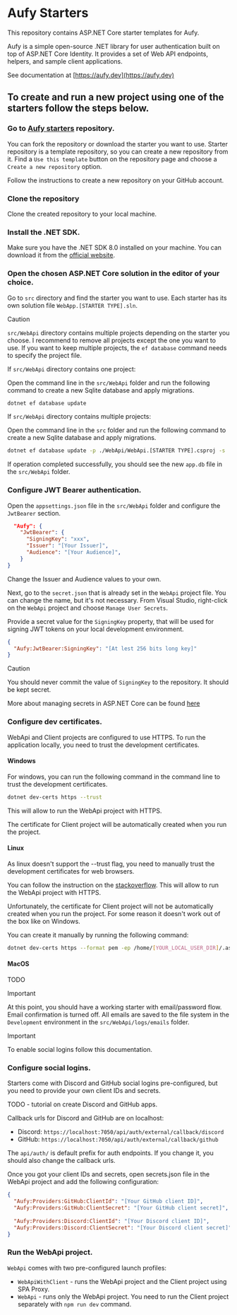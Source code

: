 # Aufy Starters

This repository contains ASP.NET Core starter templates for Aufy.

Aufy is a simple open-source .NET library for user authentication built on top of ASP.NET Core Identity.
It provides a set of Web API endpoints, helpers, and sample client applications.

See documentation at [https://aufy.dev](https://aufy.dev)

## To create and run a new project using one of the starters follow the steps below.

### Go to [Aufy starters](https://github.com/damianostre/aufy-starters) repository.

You can fork the repository or download the starter you want to use. Starter repository is a template repository, so you can create a new repository from it.
Find a `Use this template` button on the repository page and choose a `Create a new repository` option.

Follow the instructions to create a new repository on your GitHub account.

### Clone the repository

Clone the created repository to your local machine.

### Install the .NET SDK.

Make sure you have the .NET SDK 8.0 installed on your machine. You can download it from the [official website](https://dotnet.microsoft.com/download).

### Open the chosen ASP.NET Core solution in the editor of your choice.

Go to `src` directory and find the starter you want to use. Each starter has its own solution file `WebApp.[STARTER TYPE].sln`.

> [!CAUTION]
> `src/WebApi` directory contains multiple projects depending on the starter you choose.
> I recommend to remove all projects except the one you want to use.
> If you want to keep multiple projects, the `ef database` command needs to specify the project file.


If `src/WebApi` directory contains one project:

Open the command line in the `src/WebApi` folder and run the following command to create a new Sqlite database and apply migrations.

```bash
dotnet ef database update
```

If `src/WebApi` directory contains multiple projects:

Open the command line in the `src` folder and run the following command to create a new Sqlite database and apply migrations.

```bash
dotnet ef database update -p ./WebApi/WebApi.[STARTER TYPE].csproj -s ./WebApi/WebApi.[STARTER TYPE].csproj
```

If operation completed successfully, you should see the new `app.db`  file in the `src/WebApi` folder.

### Configure JWT Bearer authentication.

Open the `appsettings.json` file in the `src/WebApi` folder and configure the `JwtBearer` section.

```json title="appsettings.json"
  "Aufy": {
    "JwtBearer": {
      "SigningKey": "xxx",
      "Issuer": "[Your Issuer]",
      "Audience": "[Your Audience]",
    }
}
```
Change the Issuer and Audience values to your own.

Next, go to the `secret.json` that is already set in the `WebApi` project file. You can change the name, but it's not necessary.
From Visual Studio, right-click on the `WebApi` project and choose `Manage User Secrets`.

Provide a secret value for the `SigningKey` property, that will be used for signing JWT tokens on your local development environment.
```json title="secret.json
{
  "Aufy:JwtBearer:SigningKey": "[At lest 256 bits long key]"
}
```

> [!CAUTION]
> You should never commit the value of `SigningKey` to the repository. It should be kept secret.


More about managing secrets in ASP.NET Core can be found
[here](https://learn.microsoft.com/en-gb/aspnet/core/security/app-secrets?view=aspnetcore-8.0&tabs=windows)

### Configure dev certificates.

WebApi and Client projects are configured to use HTTPS. To run the application locally, you need to trust the development certificates.

#### Windows

For windows, you can run the following command in the command line to trust the development certificates.

```bash
dotnet dev-certs https --trust
```

This will allow to run the WebApi project with HTTPS.

The certificate for Client project will be automatically created when you run the project.

#### Linux

As linux doesn't support the --trust flag, you need to manually trust the development certificates for web browsers.

You can follow the instruction on the
[stackoverflow](https://stackoverflow.com/questions/72226270/valid-https-certificate-for-dotnet-development-on-localhost-ubuntu).
This will allow to run the WebApi project with HTTPS.

Unfortunately, the certificate for Client project will not be automatically created when you run the project.
For some reason it doesn't work out of the box like on Windows.

You can create it manually by running the following command:

```bash
dotnet dev-certs https --format pem -ep /home/[YOUR_LOCAL_USER_DIR]/.aspnet/https/aufy.client.pem --no-password
```

#### MacOS
TODO



> [!IMPORTANT]
> At this point, you should have a working starter with email/password flow.
> Email confirmation is turned off. All emails are saved to the file system in the `Development` environment in the `src/WebApi/logs/emails` folder.

> [!IMPORTANT]
> To enable social logins follow this documentation.

### Configure social logins.

Starters come with Discord and GitHub social logins pre-configured, but you need to provide your own client IDs and secrets.

TODO - tutorial on create Discord and GitHub apps.

Callback urls for Discord and GitHub are on localhost:
- Discord: `https://localhost:7050/api/auth/external/callback/discord`
- GitHub: `https://localhost:7050/api/auth/external/callback/github`

The `api/auth/` is default prefix for auth endpoints. If you change it, you should also change the callback urls.

Once you got your client IDs and secrets, open secrets.json file in the WebApi project and add the following configuration:

```json title="secret.json"
{
  "Aufy:Providers:GitHub:ClientId": "[Your GitHub client ID]",
  "Aufy:Providers:GitHub:ClientSecret": "[Your GitHub client secret]",
  
  "Aufy:Providers:Discord:ClientId": "[Your Discord client ID]",
  "Aufy:Providers:Discord:ClientSecret": "[Your Discord client secret]"
} 
```

### Run the WebApi project.

`WebApi` comes with two pre-configured launch profiles:

* `WebApiWithClient` - runs the WebApi project and the Client project using SPA Proxy.
* `WebApi` - runs only the WebApi project. You need to run the Client project separately with `npm run dev` command.